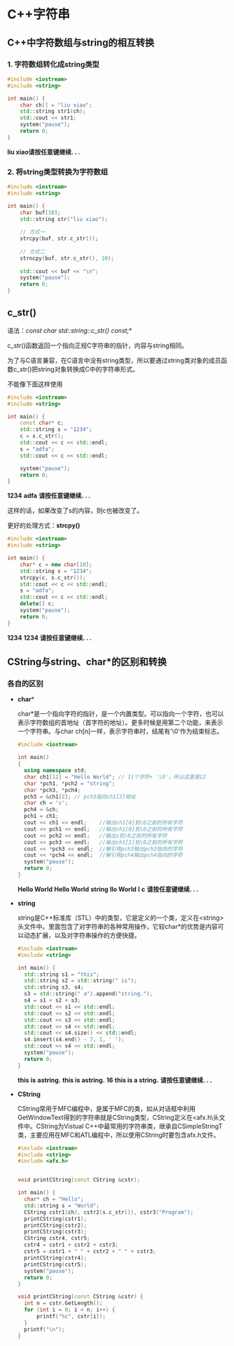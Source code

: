 # C++字符串

## C++中字符数组与string的相互转换

### 1. 字符数组转化成string类型

```c++
#include <iostream>
#include <string>

int main() {
	char ch[] = "liu xiao";
	std::string str1(ch);
	std::cout << str1;
	system("pause");
	return 0;
}
```

**liu xiao请按任意键继续. . .**



### 2. 将string类型转换为字符数组

```c++
#include <iostream>
#include <string>

int main() {
	char buf[10];
	std::string str("liu xiao");
    
    // 方式一
	strcpy(buf, str.c_str());
    
    // 方式二
    strncpy(buf, str.c_str(), 10);
    
	std::cout << buf << "\n";
	system("pause");
	return 0;
}
```



## c_str()

语法：**const char* std::string::c_str() const;**

c_str()函数返回一个指向正规C字符串的指针，内容与string相同。

为了与C语言兼容，在C语言中没有string类型，所以要通过string类对象的成员函数c_str()把string对象转换成C中的字符串形式。

不能像下面这样使用

```c++
#include <iostream>
#include <string>

int main() {
	const char* c;
	std::string s = "1234";
	c = s.c_str();
	std::cout << c << std::endl;
	s = "adfa";
	std::cout << c << std::endl;

	system("pause");
	return 0;
}
```

**1234**
**adfa**
**请按任意键继续. . .**

这样的话，如果改变了s的内容，则c也被改变了。

更好的处理方式：**strcpy()**

```c++
#include <iostream>
#include <string>

int main() {
	char* c = new char[10];
	std::string s = "1234";
	strcpy(c, s.c_str());
	std::cout << c << std::endl;
	s = "adfa";
	std::cout << c << std::endl;
	delete[] c;
	system("pause");
	return 0;
}
```

**1234**
**1234**
**请按任意键继续. . .**



## CString与string、char*的区别和转换

### 各自的区别

- **char***

  char*是一个指向字符的指针，是一个内置类型。可以指向一个字符，也可以表示字符数组的首地址（首字符的地址）。更多时候是用第二个功能，来表示一个字符串。与char ch[n]一样，表示字符串时，结尾有'\\0'作为结束标志。

  ```c++
  #include <iostream>
  
  int main()
  {
  	using namespace std;
  	char ch1[12] = "Hello World"; // 11个字符+ '\0'，所以这里是12
  	char *pch1, *pch2 = "string";
  	char *pch3, *pch4;
  	pch3 = &ch1[2]; // pch3指向ch1[2]地址
  	char ch = 'c';
  	pch4 = &ch;
  	pch1 = ch1;
  	cout << ch1 << endl;    //输出ch1[0]到\0之前的所有字符  
  	cout << pch1 << endl;   //输出ch1[0]到\0之前的所有字符  
  	cout << pch2 << endl;   //输出s到\0之前的所有字符  
  	cout << pch3 << endl;   //输出ch1[2]到\0之前的所有字符  
  	cout << *pch3 << endl;  //解引用pch3输出pch3指向的字符  
  	cout << *pch4 << endl;  //解引用pch4输出pch4指向的字符  
  	system("pause");
  	return 0;
  }
  ```

  **Hello World**
  **Hello World**
  **string**
  **llo World**
  **l**
  **c**
  **请按任意键继续. . .**

  

- **string**

  string是C++标准库（STL）中的类型，它是定义的一个类，定义在\<string\>头文件中。里面包含了对字符串的各种常用操作，它较char*的优势是内容可以动态扩展，以及对字符串操作的方便快捷。

  ```c++
  #include <iostream>
  #include <string>
  
  int main() {
  	std::string s1 = "this";
  	std::string s2 = std::string(" is");
  	std::string s3, s4;
  	s3 = std::string(" a").append("string.");
  	s4 = s1 + s2 + s3;
  	std::cout << s1 << std::endl;
  	std::cout << s2 << std::endl;
  	std::cout << s3 << std::endl;
  	std::cout << s4 << std::endl;
  	std::cout << s4.size() << std::endl;
  	s4.insert(s4.end() - 7, 1, ' ');
  	std::cout << s4 << std::endl;
  	system("pause");
  	return 0;
  }
  ```

  **this**
   **is**
   **astring.**
  **this is astring.**
  **16**
  **this is a string.**
  **请按任意键继续. . .**

  

- **CString**

  CString常用于MFC编程中，是属于MFC的类，如从对话框中利用GetWindowText得到的字符串就是CString类型，CString定义在\<afx.h\头文件中。CString为Vistual C++中最常用的字符串类，继承自CSimpleStringT类，主要应用在MFC和ATL编程中，所以使用CString时要包含afx.h文件。

  ```c++
  #include <iostream>
  #include <string>
  #include <afx.h>
  
  
  void printCString(const CString &cstr);
  
  int main() {
  	char* ch = "Hello";
  	std::string s = "World";
  	CString cstr1(ch), cstr2(s.c_str()), cstr3("Program");
  	printCString(cstr1);
  	printCString(cstr2);
  	printCString(cstr3);
  	CString cstr4, cstr5;
  	cstr4 = cstr1 + cstr2 + cstr3;
  	cstr5 = cstr1 + " " + cstr2 + " " + cstr3;
  	printCString(cstr4);
  	printCString(cstr5);
  	system("pause");
  	return 0;
  }
  
  void printCString(const CString &cstr) {
  	int n = cstr.GetLength();
  	for (int i = 0; i < n; i++) {
  		printf("%c", cstr[i]);
  	}
  	printf("\n");
  }
  ```

  